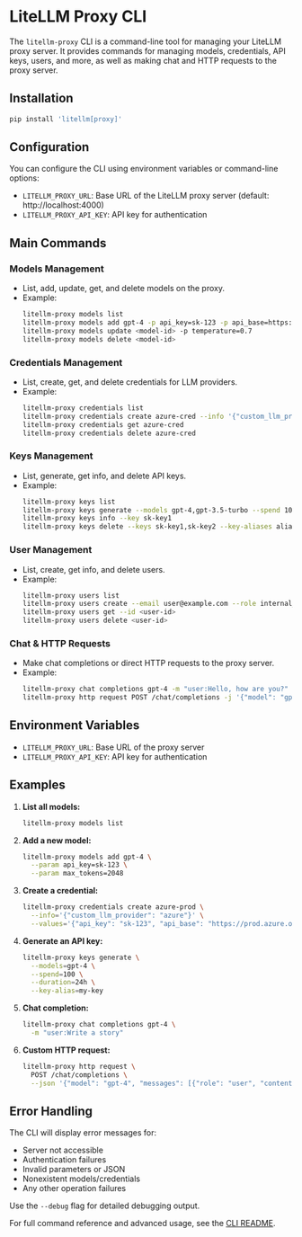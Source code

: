 # LiteLLM Proxy CLI

The `litellm-proxy` CLI is a command-line tool for managing your LiteLLM proxy server. It provides commands for managing models, credentials, API keys, users, and more, as well as making chat and HTTP requests to the proxy server.

## Installation

```bash
pip install 'litellm[proxy]'
```

## Configuration

You can configure the CLI using environment variables or command-line options:

- `LITELLM_PROXY_URL`: Base URL of the LiteLLM proxy server (default: http://localhost:4000)
- `LITELLM_PROXY_API_KEY`: API key for authentication

## Main Commands

### Models Management
- List, add, update, get, and delete models on the proxy.
- Example:
  ```bash
  litellm-proxy models list
  litellm-proxy models add gpt-4 -p api_key=sk-123 -p api_base=https://api.openai.com
  litellm-proxy models update <model-id> -p temperature=0.7
  litellm-proxy models delete <model-id>
  ```

### Credentials Management
- List, create, get, and delete credentials for LLM providers.
- Example:
  ```bash
  litellm-proxy credentials list
  litellm-proxy credentials create azure-cred --info '{"custom_llm_provider": "azure"}' --values '{"api_key": "sk-123", "api_base": "https://example.azure.openai.com"}'
  litellm-proxy credentials get azure-cred
  litellm-proxy credentials delete azure-cred
  ```

### Keys Management
- List, generate, get info, and delete API keys.
- Example:
  ```bash
  litellm-proxy keys list
  litellm-proxy keys generate --models gpt-4,gpt-3.5-turbo --spend 100 --duration 24h --key-alias my-key
  litellm-proxy keys info --key sk-key1
  litellm-proxy keys delete --keys sk-key1,sk-key2 --key-aliases alias1,alias2
  ```

### User Management
- List, create, get info, and delete users.
- Example:
  ```bash
  litellm-proxy users list
  litellm-proxy users create --email user@example.com --role internal_user --alias "Alice" --team team1 --max-budget 100.0
  litellm-proxy users get --id <user-id>
  litellm-proxy users delete <user-id>
  ```

### Chat & HTTP Requests
- Make chat completions or direct HTTP requests to the proxy server.
- Example:
  ```bash
  litellm-proxy chat completions gpt-4 -m "user:Hello, how are you?"
  litellm-proxy http request POST /chat/completions -j '{"model": "gpt-4", "messages": [{"role": "user", "content": "Hello"}]}'
  ```

## Environment Variables

- `LITELLM_PROXY_URL`: Base URL of the proxy server
- `LITELLM_PROXY_API_KEY`: API key for authentication

## Examples

1. **List all models:**

   ```bash
   litellm-proxy models list
   ```

2. **Add a new model:**

   ```bash
   litellm-proxy models add gpt-4 \
     --param api_key=sk-123 \
     --param max_tokens=2048
   ```

3. **Create a credential:**

   ```bash
   litellm-proxy credentials create azure-prod \
     --info='{"custom_llm_provider": "azure"}' \
     --values='{"api_key": "sk-123", "api_base": "https://prod.azure.openai.com"}'
   ```

4. **Generate an API key:**

   ```bash
   litellm-proxy keys generate \
     --models=gpt-4 \
     --spend=100 \
     --duration=24h \
     --key-alias=my-key
   ```

5. **Chat completion:**

   ```bash
   litellm-proxy chat completions gpt-4 \
     -m "user:Write a story"
   ```

6. **Custom HTTP request:**

   ```bash
   litellm-proxy http request \
     POST /chat/completions \
     --json '{"model": "gpt-4", "messages": [{"role": "user", "content": "Hello"}]}'
   ```

## Error Handling

The CLI will display error messages for:

- Server not accessible
- Authentication failures
- Invalid parameters or JSON
- Nonexistent models/credentials
- Any other operation failures

Use the `--debug` flag for detailed debugging output.

For full command reference and advanced usage, see the [CLI README](https://github.com/BerriAI/litellm/blob/main/litellm/proxy/client/cli/README.md).
